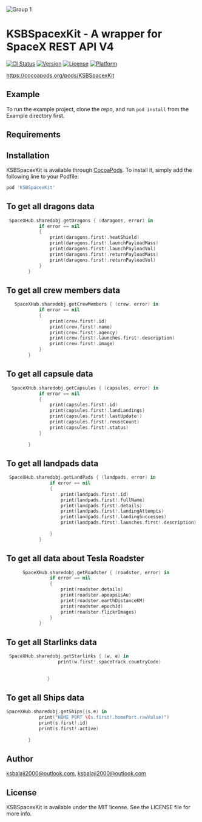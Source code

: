 ![Group 1](https://user-images.githubusercontent.com/51410810/88533915-a7276b80-d024-11ea-9f59-4c6546f7da4d.png)


# KSBSpacexKit - A wrapper for SpaceX REST API V4

[![CI Status](https://img.shields.io/travis/ksbalaji2000@outlook.com/KSBSpacexKit.svg?style=flat)](https://travis-ci.org/ksbalaji2000@outlook.com/KSBSpacexKit)
[![Version](https://img.shields.io/cocoapods/v/KSBSpacexKit.svg?style=flat)](https://cocoapods.org/pods/KSBSpacexKit)
[![License](https://img.shields.io/cocoapods/l/KSBSpacexKit.svg?style=flat)](https://cocoapods.org/pods/KSBSpacexKit)
[![Platform](https://img.shields.io/cocoapods/p/KSBSpacexKit.svg?style=flat)](https://cocoapods.org/pods/KSBSpacexKit)

https://cocoapods.org/pods/KSBSpacexKit

## Example

To run the example project, clone the repo, and run `pod install` from the Example directory first.

## Requirements

## Installation

KSBSpacexKit is available through [CocoaPods](https://cocoapods.org). To install
it, simply add the following line to your Podfile:

```ruby
pod 'KSBSpacexKit'
```

##  To get all dragons data
```swift
 SpaceXHub.sharedobj.getDragons { (daragons, error) in
            if error == nil
            {
                print(daragons.first!.heatShield)
                print(daragons.first!.launchPayloadMass)
                print(daragons.first!.launchPayloadVol)
                print(daragons.first!.returnPayloadMass)
                print(daragons.first!.returnPayloadVol)
            }
        }
```

## To get all  crew members data
```swift
   SpaceXHub.sharedobj.getCrewMembers { (crew, error) in
            if error == nil
            {
                print(crew.first!.id)
                print(crew.first!.name)
                print(crew.first!.agency)
                print(crew.first!.launches.first!.description)
                print(crew.first!.image)
            }
        }

```

## To get all capsule data
```swift
  SpaceXHub.sharedobj.getCapsules { (capsules, error) in
            if error == nil
            {
                print(capsules.first!.id)
                print(capsules.first!.landLandings)
                print(capsules.first!.lastUpdate!)
                print(capsules.first!.reuseCount)
                print(capsules.first!.status)
            }
            
        }
```
## To get all landpads data
```swift
 SpaceXHub.sharedobj.getLandPads { (landpads, error) in
                if error == nil
                {
                    print(landpads.first!.id)
                    print(landpads.first!.fullName)
                    print(landpads.first!.details)
                    print(landpads.first!.landingAttempts)
                    print(landpads.first!.landingSuccesses)
                    print(landpads.first!.launches.first!.description)
                    
                }
            }
```

## To get all data about Tesla Roadster
```swift
      SpaceXHub.sharedobj.getRoadster { (roadster, error) in
                if error == nil
                {
                    print(roadster.details)
                    print(roadster.apoapsisAu)
                    print(roadster.earthDistanceKM)
                    print(roadster.epochJd)
                    print(roadster.flickrImages)
                }
            }
```
## To get all Starlinks data
```swift
 SpaceXHub.sharedobj.getStarlinks { (w, e) in
                   print(w.first!.spaceTrack.countryCode)
                   
                
               }
```
## To get all Ships data
```swift
SpaceXHub.sharedobj.getShips{(s,e) in
            print("HOME PORT \(s.first!.homePort.rawValue)")
            print(s.first!.id)
            print(s.first!.active)
            
        }
```




## Author

ksbalaji2000@outlook.com, ksbalaji2000@outlook.com

## License

KSBSpacexKit is available under the MIT license. See the LICENSE file for more info.
